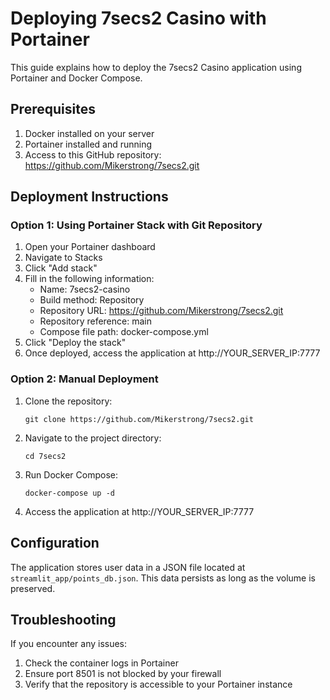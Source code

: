 # Deploying 7secs2 Casino with Portainer

This guide explains how to deploy the 7secs2 Casino application using Portainer and Docker Compose.

## Prerequisites

1. Docker installed on your server
2. Portainer installed and running
3. Access to this GitHub repository: https://github.com/Mikerstrong/7secs2.git

## Deployment Instructions

### Option 1: Using Portainer Stack with Git Repository

1. Open your Portainer dashboard
2. Navigate to Stacks
3. Click "Add stack"
4. Fill in the following information:
   - Name: 7secs2-casino
   - Build method: Repository
   - Repository URL: https://github.com/Mikerstrong/7secs2.git
   - Repository reference: main
   - Compose file path: docker-compose.yml
5. Click "Deploy the stack"
6. Once deployed, access the application at http://YOUR_SERVER_IP:7777

### Option 2: Manual Deployment

1. Clone the repository:
   ```
   git clone https://github.com/Mikerstrong/7secs2.git
   ```
2. Navigate to the project directory:
   ```
   cd 7secs2
   ```
3. Run Docker Compose:
   ```
   docker-compose up -d
   ```
4. Access the application at http://YOUR_SERVER_IP:7777

## Configuration

The application stores user data in a JSON file located at `streamlit_app/points_db.json`. This data persists as long as the volume is preserved.

## Troubleshooting

If you encounter any issues:

1. Check the container logs in Portainer
2. Ensure port 8501 is not blocked by your firewall
3. Verify that the repository is accessible to your Portainer instance
